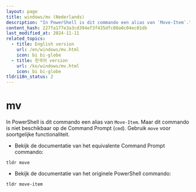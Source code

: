 ```yaml
---
layout: page
title: windows/mv (Nederlands)
description: "In PowerShell is dit commando een alias van `Move-Item`."
content_hash: 227fa177e3a3cd394ef3f435dfc00a0c04ec01db
last_modified_at: 2024-11-11
related_topics:
  - title: English version
    url: /en/windows/mv.html
    icon: bi bi-globe
  - title: 한국어 version
    url: /ko/windows/mv.html
    icon: bi bi-globe
tldri18n_status: 2
---
```

# mv

In PowerShell is dit commando een alias van `Move-Item`.
Maar dit commando is niet beschikbaar op de Command Prompt (`cmd`). Gebruik `move` voor soortgelijke functionaliteit.

- Bekijk de documentatie van het equivalente Command Prompt commando:

`tldr move`

- Bekijk de documentatie van het originele PowerShell commando:

`tldr move-item`
